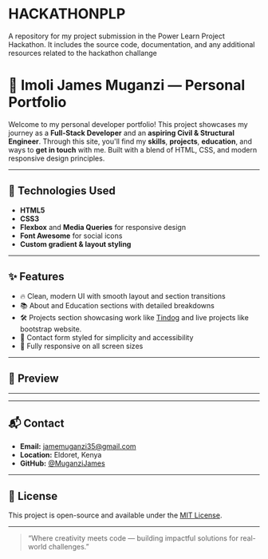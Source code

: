 # HACKATHONPLP
A repository for my project submission in the Power Learn Project Hackathon. It includes the source code, documentation, and any additional resources related to the hackathon challange
# 💼 Imoli James Muganzi — Personal Portfolio

Welcome to my personal developer portfolio! This project showcases my journey as a **Full-Stack Developer** and an **aspiring Civil & Structural Engineer**. Through this site, you'll find my **skills**, **projects**, **education**, and ways to **get in touch** with me. Built with a blend of HTML, CSS, and modern responsive design principles.

---

## 🚀 Technologies Used

- **HTML5**
- **CSS3**
- **Flexbox** and **Media Queries** for responsive design
- **Font Awesome** for social icons
- **Custom gradient & layout styling**

---

## ✨ Features

- 🔥 Clean, modern UI with smooth layout and section transitions  
- 📚 About and Education sections with detailed breakdowns  
- 🛠️ Projects section showcasing work like [Tindog](https://github.com/MuganziJames/Tindog-project)  and live projects like bootstrap website.
- 📩 Contact form styled for simplicity and accessibility  
- 📱 Fully responsive on all screen sizes  

---

## 📸 Preview


---

---

## 📬 Contact

- **Email:** jamemuganzi35@gmail.com  
- **Location:** Eldoret, Kenya  
- **GitHub:** [@MuganziJames](https://github.com/MuganziJames)

---

## 📄 License

This project is open-source and available under the [MIT License](LICENSE).

---

> “Where creativity meets code — building impactful solutions for real-world challenges.”


